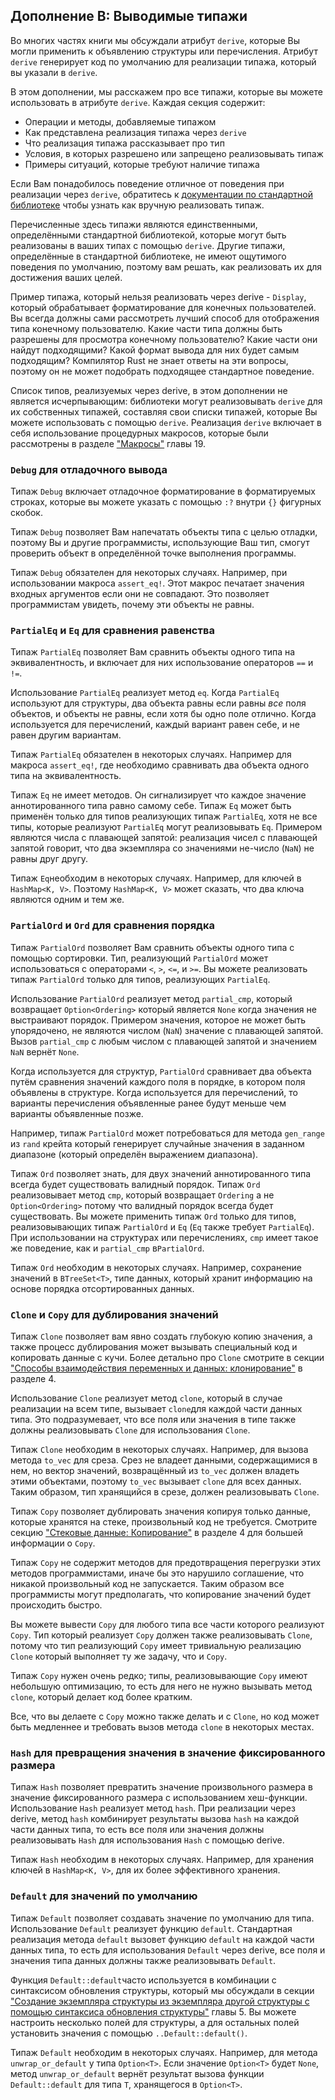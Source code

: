 ## Дополнение В: Выводимые типажи

Во многих частях книги мы обсуждали атрибут `derive`, которые Вы могли применить к объявлению структуры или перечисления. Атрибут `derive` генерирует код по умолчанию для реализации типажа, который вы указали в  `derive`.

В этом дополнении, мы расскажем про все типажи, которые вы можете использовать в атрибуте `derive`. Каждая секция содержит:

- Операции и методы, добавляемые типажом
- Как представлена реализация типажа через `derive`
- Что реализация типажа рассказывает про тип
- Условия, в которых разрешено или запрещено реализовывать типаж
- Примеры ситуаций, которые требуют наличие типажа

Если Вам понадобилось поведение отличное от поведения при реализации через `derive`, обратитесь к [документации по стандартной библиотеке](../std/index.html)<!-- ignore --> чтобы узнать как вручную реализовать типаж.

Перечисленные здесь типажи являются единственными, определёнными стандартной библиотекой, которые могут быть реализованы в ваших типах с помощью `derive`. Другие типажи, определённые в стандартной библиотеке, не имеют ощутимого поведения по умолчанию, поэтому вам решать, как реализовать их для достижения ваших целей.

Пример типажа, который нельзя реализовать через derive - `Display`, который обрабатывает форматирование для конечных пользователей. Вы всегда должны сами рассмотреть лучший способ для отображения типа конечному пользователю. Какие части типа должны быть разрешены для просмотра конечному пользователю? Какие части они найдут подходящими? Какой формат вывода для них будет самым подходящим? Компилятор Rust не знает ответы на эти вопросы, поэтому он не может подобрать подходящее стандартное поведение.

Список типов, реализуемых через derive, в этом дополнении не является исчерпывающим: библиотеки могут реализовывать `derive` для их собственных типажей, составляя свои списки типажей, которые Вы можете использовать с помощью `derive`. Реализация `derive` включает в себя использование процедурных макросов, которые были рассмотрены в разделе ["Макросы"]<!--  --> главы 19.

### `Debug` для отладочного вывода

Типаж `Debug` включает отладочное форматирование в форматируемых строках, которые вы можете указать с помощью `:?` внутри `{}` фигурных скобок.

Типаж `Debug` позволяет Вам напечатать объекты типа с целью отладки, поэтому Вы и другие программисты, использующие Ваш тип, смогут проверить объект в определённой точке выполнения программы.

Типаж `Debug` обязателен для некоторых случаях. Например, при использовании макроса `assert_eq!`. Этот макрос печатает значения входных аргументов если они не совпадают. Это позволяет программистам увидеть, почему эти объекты не равны.

### `PartialEq` и `Eq` для сравнения равенства

Типаж `PartialEq` позволяет Вам сравнить объекты одного типа на эквивалентность, и включает для них использование операторов `==` и `!=`.

Использование `PartialEq` реализует метод `eq`. Когда `PartialEq` используют для структуры, два объекта равны если равны *все* поля объектов, и объекты не равны, если хотя бы одно поле отлично. Когда используется для перечислений, каждый вариант равен себе, и не равен другим вариантам.

Типаж `PartialEq` обязателен в некоторых случаях. Например для макроса `assert_eq!`, где необходимо сравнивать два объекта одного типа на эквивалентность.

Типаж `Eq` не имеет методов. Он сигнализирует что каждое значение аннотированного типа равно самому себе. Типаж `Eq` может быть применён только для типов реализующих типаж `PartialEq`, хотя не все типы, которые реализуют `PartialEq` могут реализовывать `Eq`. Примером являются числа с плавающей запятой: реализация чисел с плавающей запятой говорит, что два экземпляра со значениями не-число (`NaN`) не равны друг другу.

Типаж `Eq`необходим в некоторых случаях. Например, для ключей в `HashMap<K, V>`. Поэтому `HashMap<K, V>` может сказать, что два ключа являются одним и тем же.

### `PartialOrd` и `Ord` для сравнения порядка

Типаж `PartialOrd` позволяет Вам сравнить объекты одного типа с помощью сортировки. Тип, реализующий `PartialOrd` может использоваться с операторами `<`, `>`, `<=`, и `>=`. Вы можете реализовать типаж `PartialOrd` только для типов, реализующих `PartialEq`.

Использование `PartialOrd` реализует метод `partial_cmp`, который возвращает `Option<Ordering>` который является `None` когда значения не выстраивают порядок. Примером значения, которое не может быть упорядочено, не являются числом (`NaN`) значение с плавающей запятой. Вызов `partial_cmp` с любым числом с плавающей запятой и значением `NaN` вернёт `None`.

Когда используется для структур, `PartialOrd` сравнивает два объекта путём сравнения значений каждого поля в порядке, в котором поля объявлены в структуре. Когда используется для перечислений, то варианты перечисления объявленные ранее будут меньше чем варианты объявленные позже.

Например, типаж `PartialOrd` может потребоваться для метода `gen_range` из `rand` крейта который генерирует случайные значения в заданном диапазоне (который определён выражением диапазона).

Типаж `Ord` позволяет знать, для двух значений аннотированного типа всегда будет существовать валидный порядок. Типаж `Ord` реализовывает метод `cmp`, который возвращает `Ordering` а не `Option<Ordering>` потому что валидный порядок всегда будет существовать. Вы можете применить типаж  `Ord` только для типов, реализовывающих типаж `PartialOrd` и `Eq` (`Eq` также требует `PartialEq`). При использовании на структурах или перечислениях, `cmp` имеет такое же поведение, как и `partial_cmp` в`PartialOrd`.

Типаж `Ord` необходим в некоторых случаях. Например, сохранение значений в `BTreeSet<T>`, типе данных, который хранит информацию на основе порядка отсортированных данных.

### `Clone` и `Copy` для дублирования значений

Типаж `Clone` позволяет вам явно создать глубокую копию значения, а также процесс дублирования может вызывать специальный код и копировать данные с кучи. Более детально про `Clone` смотрите в секции ["Способы взаимодействия переменных и данных: клонирование"](ch04-01-what-is-ownership.html#ways-variables-and-data-interact-clone) в разделе 4.

Использование `Clone` реализует метод `clone`, который в случае реализации на всем типе, вызывает `clone`для каждой части данных типа. Это подразумевает, что все поля или значения в типе также должны реализовывать `Clone` для использования `Clone`.

Типаж `Clone` необходим в некоторых случаях. Например, для вызова метода `to_vec` для среза. Срез не владеет данными, содержащимися в нем, но вектор значений, возвращённый из `to_vec` должен владеть этими объектами, поэтому `to_vec` вызывает `clone` для всех данных. Таким образом, тип хранящийся в срезе, должен реализовывать `Clone`.

Типаж `Copy` позволяет дублировать значения копируя только данные, которые хранятся на стеке, произвольный код не требуется. Смотрите секцию ["Стековые данные: Копирование"](ch04-01-what-is-ownership.html#stack-only-data-copy)<!-- ignore --> в разделе 4 для большей информации о `Copy`.

Типаж `Copy` не содержит методов для предотвращения перегрузки этих методов программистами, иначе бы это нарушило соглашение, что никакой произвольный код не запускается. Таким образом все программисты могут предполагать, что копирование значений будет происходить быстро.

Вы можете вывести `Copy` для любого типа все части которого реализуют `Copy`. Тип который реализует `Copy` должен также реализовывать `Clone`, потому что тип реализующий `Copy` имеет тривиальную реализацию `Clone` который выполняет ту же задачу, что и `Copy`.

Типаж `Copy` нужен очень редко; типы, реализовывающие `Copy` имеют небольшую оптимизацию, то есть для него не нужно вызывать метод `clone`, который делает код более кратким.

Все, что вы делаете с `Copy` можно также делать и с `Clone`, но код может быть медленнее и требовать вызов метода `clone` в некоторых местах.

### `Hash` для превращения значения в значение фиксированного размера

Типаж `Hash` позволяет превратить значение произвольного размера в значение фиксированного размера с использованием хеш-функции. Использование `Hash` реализует метод `hash`. При реализации через derive, метод `hash` комбинирует результаты вызова `hash` на каждой части данных типа, то есть все поля или значения должны реализовывать `Hash` для использования `Hash` с помощью derive.

Типаж `Hash` необходим в некоторых случаях. Например, для хранения ключей в `HashMap<K, V>`, для их более эффективного хранения.

### `Default` для значений по умолчанию

Типаж `Default` позволяет создавать значение по умолчанию для типа. Использование `Default` реализует функцию `default`. Стандартная реализация метода `default` вызовет функцию `default` на каждой части данных типа, то есть для использования `Default` через derive, все поля и значения типа данных должны также реализовывать `Default`.

Функция `Default::default`часто используется в комбинации с синтаксисом обновления структуры, который мы обсуждали в секции ["Создание экземпляра структуры из экземпляра другой структуры с помощью синтаксиса обновления структуры"](ch05-01-defining-structs.html#creating-instances-from-other-instances-with-struct-update-syntax)<!-- ignore --> главы 5. Вы можете настроить несколько полей для структуры, а для остальных полей установить значения с помощью <code>..Default::default()</code>.

Типаж `Default` необходим в некоторых случаях. Например, для метода `unwrap_or_default` у типа `Option<T>`. Если значение `Option<T>` будет `None`, метод `unwrap_or_default` вернёт результат вызова функции `Default::default` для типа `T`, хранящегося в `Option<T>`.


["Макросы"]: ch19-06-macros.html#macros
